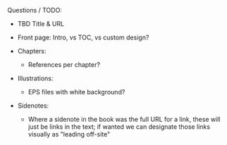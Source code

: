 Questions / TODO:

- TBD Title & URL

- Front page: Intro, vs TOC, vs custom design?

- Chapters:
    - References per chapter?

- Illustrations:
    - EPS files with white background?

- Sidenotes:
    - Where a sidenote in the book was the full URL for a link, these will just be links in the text; if wanted we can designate those links visually as "leading off-site"